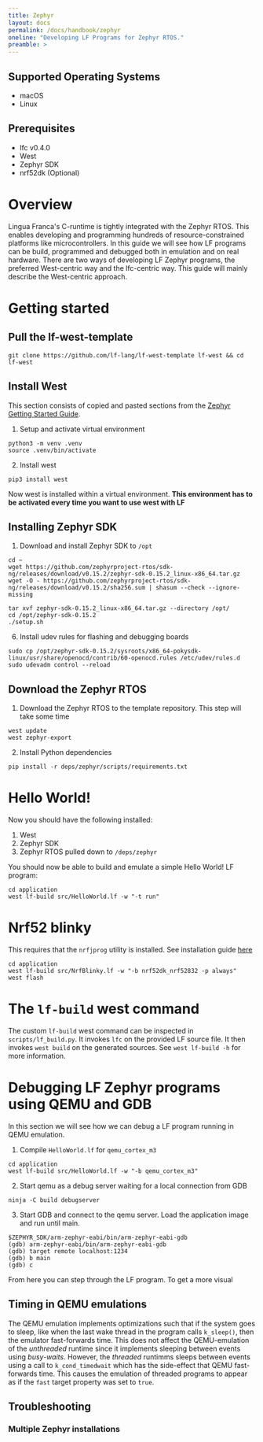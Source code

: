 ```yaml
---
title: Zephyr
layout: docs
permalink: /docs/handbook/zephyr
oneline: "Developing LF Programs for Zephyr RTOS."
preamble: >
---
```


## Supported Operating Systems
- macOS
- Linux

## Prerequisites
- lfc v0.4.0
- West
- Zephyr SDK
- nrf52dk (Optional)

# Overview
Lingua Franca's C-runtime is tightly integrated with the Zephyr RTOS. This enables developing and programming hundreds of resource-constrained platforms like microcontrollers. In this guide we will see how LF programs can be build, programmed and debugged both in emulation and on real hardware. There are two ways of developing LF Zephyr programs, the preferred West-centric way and the  lfc-centric way. This guide will mainly describe the West-centric approach. 

# Getting started

## Pull the lf-west-template
```
git clone https://github.com/lf-lang/lf-west-template lf-west && cd lf-west
```

## Install West
This section consists of copied and pasted sections from the [Zephyr Getting Started Guide](https://docs.zephyrproject.org/latest/develop/getting_started/index.html).

1. Setup and activate virtual environment
```
python3 -m venv .venv
source .venv/bin/activate
```

2. Install west
```
pip3 install west
```

Now west is installed within a virtual environment. **This environment has to be activated every time you want to use west with LF**

## Installing Zephyr SDK
1. Download and install Zephyr SDK to `/opt`
```
cd ~
wget https://github.com/zephyrproject-rtos/sdk-ng/releases/download/v0.15.2/zephyr-sdk-0.15.2_linux-x86_64.tar.gz
wget -O - https://github.com/zephyrproject-rtos/sdk-ng/releases/download/v0.15.2/sha256.sum | shasum --check --ignore-missing

tar xvf zephyr-sdk-0.15.2_linux-x86_64.tar.gz --directory /opt/
cd /opt/zephyr-sdk-0.15.2
./setup.sh
```

6. Install udev rules for flashing and debugging boards
```
sudo cp /opt/zephyr-sdk-0.15.2/sysroots/x86_64-pokysdk-linux/usr/share/openocd/contrib/60-openocd.rules /etc/udev/rules.d
sudo udevadm control --reload
```

## Download the Zephyr RTOS
1. Download the Zephyr RTOS to the template repository. This step will take some time
```
west update
west zephyr-export
```

2. Install Python dependencies
```
pip install -r deps/zephyr/scripts/requirements.txt
```

# Hello World!
Now you should have the following installed:
1. West
2. Zephyr SDK
3. Zephyr RTOS pulled down to `/deps/zephyr`

You should now be able to build and emulate a simple Hello World! LF program:

```
cd application
west lf-build src/HelloWorld.lf -w "-t run"
```

# Nrf52 blinky
This requires that the `nrfjprog` utility is installed. See installation guide [here](https://www.nordicsemi.com/Products/Development-tools/nrf-command-line-tools/download)

```
cd application
west lf-build src/NrfBlinky.lf -w "-b nrf52dk_nrf52832 -p always"
west flash
```

# The `lf-build` west command
The custom `lf-build` west command can be inspected in `scripts/lf_build.py`. It
invokes `lfc` on the provided LF source file. It then invokes `west build` on
the generated sources. See `west lf-build -h` for more information.


# Debugging LF Zephyr programs using QEMU and GDB
In this section we will see how we can debug a LF program running in QEMU emulation.

1. Compile `HelloWorld.lf` for `qemu_cortex_m3`
```
cd application
west lf-build src/HelloWorld.lf -w "-b qemu_cortex_m3"
```

2. Start qemu as a debug server waiting for a local connection from GDB
```
ninja -C build debugserver
```

3. Start GDB and connect to the qemu server. Load the application image and run until main.
```
$ZEPHYR_SDK/arm-zephyr-eabi/bin/arm-zephyr-eabi-gdb
(gdb) arm-zephyr-eabi/bin/arm-zephyr-eabi-gdb
(gdb) target remote localhost:1234
(gdb) b main
(gdb) c
```

From here you can step through the LF program. To get a more visual 

## Timing in QEMU emulations
The QEMU emulation implements optimizations such that if the system goes to sleep, like when the last wake thread in the program calls `k_sleep()`, then the emulator fast-forwards time. This does not affect the QEMU-emulation of the *unthreaded* runtime since it implements sleeping between events using *busy-waits*. However, the *threaded* runtimms sleeps between events using a call to `k_cond_timedwait` which has the side-effect that QEMU fast-forwards time. This causes the emulation of threaded programs to appear as if the `fast` target property was set to `true`. 


## Troubleshooting

### Multiple Zephyr installations
